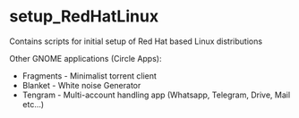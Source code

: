 # setup_RedHatLinux
Contains scripts for initial setup of Red Hat based Linux distributions


Other GNOME applications (Circle Apps):
  * Fragments - Minimalist torrent client
  * Blanket - White noise Generator
  * Tengram - Multi-account handling app (Whatsapp, Telegram, Drive, Mail etc...)
